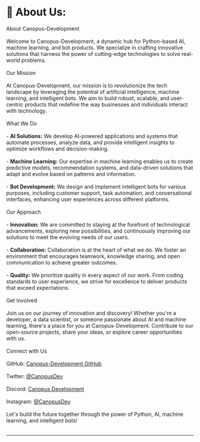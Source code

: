 # 💫 About Us:
About Canopus-Development<br><br>Welcome to Canopus-Development, a dynamic hub for Python-based AI, machine learning, and bot products. We specialize in crafting innovative solutions that harness the power of cutting-edge technologies to solve real-world problems.<br><br>Our Mission<br><br>At Canopus-Development, our mission is to revolutionize the tech landscape by leveraging the potential of artificial intelligence, machine learning, and intelligent bots. We aim to build robust, scalable, and user-centric products that redefine the way businesses and individuals interact with technology.<br><br>What We Do<br><br>- **AI Solutions:** We develop AI-powered applications and systems that automate processes, analyze data, and provide intelligent insights to optimize workflows and decision-making.<br>  <br>- **Machine Learning:** Our expertise in machine learning enables us to create predictive models, recommendation systems, and data-driven solutions that adapt and evolve based on patterns and information.<br>  <br>- **Bot Development:** We design and implement intelligent bots for various purposes, including customer support, task automation, and conversational interfaces, enhancing user experiences across different platforms.<br><br>Our Approach<br><br>- **Innovation:** We are committed to staying at the forefront of technological advancements, exploring new possibilities, and continuously improving our solutions to meet the evolving needs of our users.<br>  <br>- **Collaboration:** Collaboration is at the heart of what we do. We foster an environment that encourages teamwork, knowledge sharing, and open communication to achieve greater outcomes.<br>  <br>- **Quality:** We prioritize quality in every aspect of our work. From coding standards to user experience, we strive for excellence to deliver products that exceed expectations.<br><br>Get Involved<br><br>Join us on our journey of innovation and discovery! Whether you're a developer, a data scientist, or someone passionate about AI and machine learning, there's a place for you at Canopus-Development. Contribute to our open-source projects, share your ideas, or explore career opportunities with us.<br> <br>Connect with Us<br><br>GitHub: [Canopus-Development GitHub](https://github.com/Canopus-Development)<br>  <br>Twitter: [@CanopusDev](https://twitter.com/CanopusDev)<br> <br>Discord: [Canopus Development](https://discord.gg/JUhv27kzcJ)<br> <br> Instagram: [@CanopusDev](https://instagram.com/CanopusDev) <br> <br> Let's build the future together through the power of Python, AI, machine learning, and intelligent bots!<br><br>



---

<!-- Proudly created with GPRM ( https://gprm.itsvg.in ) -->

